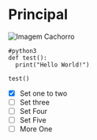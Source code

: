 # Principal


![Imagem Cachorro](https://octodex.github.com/images/octofez.png)

```
#python3
def test():
  print("Hello World!")

test()
```

- [x] Set one to two
- [ ] Set three
- [ ] Set Four
- [ ] Set Five
- [ ] More One
